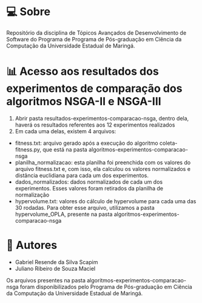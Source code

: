 # 💻 Sobre

Repositório da disciplina de Tópicos Avançados de Desenvolvimento de Software do Programa de Programa de Pós-graduação em Ciência da Computação da Universidade Estadual de Maringá.

# 📊 Acesso aos resultados dos experimentos de comparação dos algoritmos NSGA-II e NSGA-III

1. Abrir pasta resultados-experimentos-comparacao-nsga, dentro dela, haverá os resultados referentes aos 12 experimentos realizados
2. Em cada uma delas, existem 4 arquivos:
- fitness.txt: arquivo gerado após a execução do algoritmo coleta-fitness.py, que está na pasta algoritmos-experimentos-comparacao-nsga
- planilha_normalizacao: esta planilha foi preenchida com os valores do arquivo fitness.txt e, com isso, ela calculou os valores normalizados e distância euclidiana para cada um dos experimentos.
- dados_normalizados: dados normalizados de cada um dos experimentos. Esses valores foram retirados da planilha de normalização
- hypervolume.txt: valores do cálculo de hypervolume para cada uma das 30 rodadas. Para obter esse arquivo, utilizamos a pasta hypervolume_OPLA, presente na pasta algoritmos-experimentos-comparacao-nsga

# 👤 Autores

- Gabriel Resende da Silva Scapim
- Juliano Ribeiro de Souza Maciel

Os arquivos presentes na pasta algoritmos-experimentos-comparacao-nsga foram disponibilizados pelo Programa de Pós-graduação em Ciência da Computação da Universidade Estadual de Maringá.
